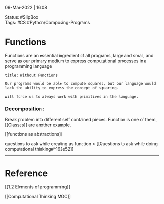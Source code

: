 09-Mar-2022 | 16:08

Status: #SlipBox  
Tags: #CS #Python/Composing-Programs 


# Functions

Functions are an essential ingredient of all programs, large and small, and serve as our primary medium to express computational processes in a programming language


```ad-warning
title: Without Functions

Our programs would be able to compute squares, but our language would lack the ability to express the concept of squaring.

will force us to always work with primitives in the language.

```



### Decomposition : 
Break problem into different self contained pieces. Function is one of them, [[Classes]] are another example.

[[functions  as abstractions]]

questions to ask while creating as function > [[Questions to ask while doing computational thinking#^162e52]]


---

# Reference
[[1.2 Elements of programming]]

[[Computational Thinking MOC]]